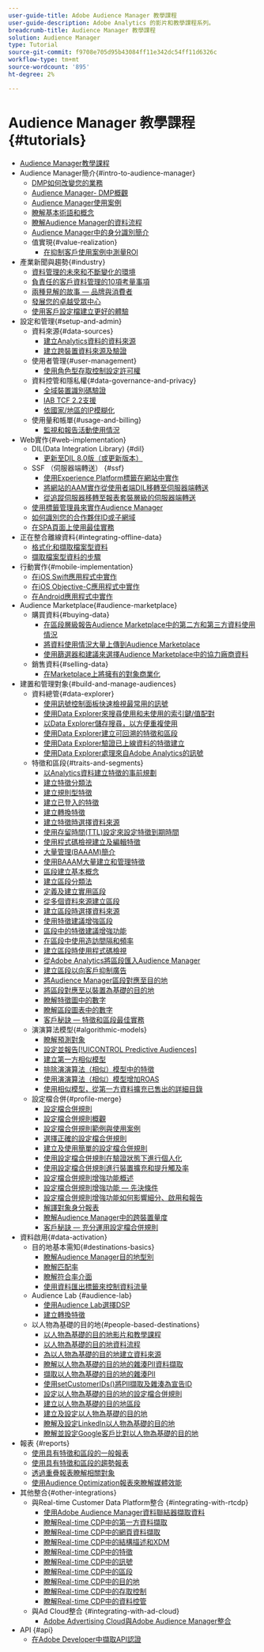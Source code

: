 ```yaml
---
user-guide-title: Adobe Audience Manager 教學課程
user-guide-description: Adobe Analytics 的影片和教學課程系列。
breadcrumb-title: Audience Manager 教學課程
solution: Audience Manager
type: Tutorial
source-git-commit: f9708e705d95b43084ff11e342dc54ff11d6326c
workflow-type: tm+mt
source-wordcount: '895'
ht-degree: 2%

---
```



# Audience Manager 教學課程 {#tutorials}

+ [Audience Manager教學課程](overview.md)
+ Audience Manager簡介{#intro-to-audience-manager}
   + [DMP如何改變您的業務](intro-to-audience-manager/how-a-dmp-can-change-your-business.md)
   + [Audience Manager- DMP概觀](intro-to-audience-manager/audience-manager-overview-of-a-dmp.md)
   + [Audience Manager使用案例](intro-to-audience-manager/audience-manager-use-cases.md)
   + [瞭解基本術語和概念](intro-to-audience-manager/understanding-basic-terms-and-concepts-in-audience-manager.md)
   + [瞭解Audience Manager的資料流程](intro-to-audience-manager/understanding-the-data-flow-in-audience-manager.md)
   + [Audience Manager中的身分識別簡介](intro-to-audience-manager/introduction-to-identity-in-audience-manager.md)
   + 值實現{#value-realization}
      + [在抑制客戶使用案例中測量ROI](intro-to-audience-manager/value-realization/measuring-roi-in-a-customer-suppression-use-case.md)
+ 產業新聞與趨勢{#industry}
   + [資料管理的未來和不斷變化的環境](https://experienceleague.adobe.com/docs/platform-learn/tutorials/industry/the-future-of-data-management-and-the-changing-environment.html)
   + [負責任的客戶資料管理的10項考量事項](https://experienceleague.adobe.com/docs/platform-learn/tutorials/privacy/ten-considerations-for-responsible-customer-data-management.html)
   + [兩種見解的故事 — 品牌與消費者](https://experienceleague.adobe.com/docs/platform-learn/tutorials/industry/brands-vs-consumers.html)
   + [發展您的卓越受眾中心](https://experienceleague.adobe.com/docs/platform-learn/tutorials/industry/evolving-your-audience-center-of-excellence.html)
   + [使用客戶設定檔建立更好的體驗](https://experienceleague.adobe.com/docs/platform-learn/tutorials/industry/building-better-experiences-with-customer-profiles.html)
+ 設定和管理{#setup-and-admin}
   + 資料來源{#data-sources}
      + [建立Analytics資料的資料來源](setup-and-admin/data-sources/create-a-data-source-for-analytics-data.md)
      + [建立跨裝置資料來源及驗證](setup-and-admin/data-sources/creating-a-cross-device-data-source-and-authenticating.md)
   + 使用者管理{#user-management}
      + [使用角色型存取控制設定許可權](setup-and-admin/user-management/setting-permissions-with-role-based-access-control.md)
   + 資料控管和隱私權{#data-governance-and-privacy}
      + [全域裝置識別碼驗證](setup-and-admin/data-governance-and-privacy/global-device-id-validation.md)
      + [IAB TCF 2.2支援](setup-and-admin/data-governance-and-privacy/iab-tcf-support.md)
      + [依國家/地區的IP模糊化](setup-and-admin/data-governance-and-privacy/ip-obfuscation-by-country.md)
   + 使用量和帳單{#usage-and-billing}
      + [監視和報告活動使用情況](setup-and-admin/usage-and-billing/monitoring-and-reporting-on-activity-usage.md)
+ Web實作{#web-implementation}
   + DIL(Data Integration Library) {#dil}
      + [更新至DIL 8.0版（或更新版本）](web-implementation/dil/updating-to-dil-version-8-0-or-greater.md)
   + SSF （伺服器端轉送） {#ssf}
      + [使用Experience Platform標籤在網站中實作](https://experienceleague.adobe.com/docs/launch-learn/implementing-in-websites-with-launch/index.html?lang=en)
      + [將網站的AAM實作從使用者端DIL移轉至伺服器端轉送](web-implementation/ssf/migrating-your-site-implementation-from-client-side-dil-to-server-side-forwarding.md)
      + [從追蹤伺服器移轉至報表套裝層級的伺服器端轉送](web-implementation/ssf/migrating-from-tracking-server-to-report-suite-level-server-side-forwarding.md)
   + [使用標籤管理員來實作Audience Manager](web-implementation/using-tag-managers-to-implement-audience-manager.md)
   + [如何識別您的合作夥伴ID或子網域](web-implementation/how-to-identify-your-partner-id-or-subdomain.md)
   + [在SPA頁面上使用最佳實務](web-implementation/using-best-practices-on-spa-pages-when-sending-data-to-aam.md)
+ 正在整合離線資料{#integrating-offline-data}
   + [格式化和擷取檔案型資料](integrating-offline-data/formatting-and-ingesting-file-based-data.md)
   + [擷取檔案型資料的步驟](integrating-offline-data/steps-for-ingesting-file-based-data.md)
+ 行動實作{#mobile-implementation}
   + [在iOS Swift應用程式中實作](https://experienceleague.adobe.com/docs/launch-learn/implementing-in-mobile-ios-swift-apps-with-launch/index.html?lang=en)
   + [在iOS Objective-C應用程式中實作](https://experienceleague.adobe.com/docs/launch-learn/implementing-in-mobile-ios-objective-c-apps-with-launch/index.html?lang=en)
   + [在Android應用程式中實作](https://experienceleague.adobe.com/docs/launch-learn/implementing-in-mobile-android-apps-with-launch/index.html?lang=en)
+ Audience Marketplace{#audience-marketplace}
   + 購買資料{#buying-data}
      + [在區段層級報告Audience Marketplace中的第二方和第三方資料使用情況](audience-marketplace/buying-data/reporting-2nd-and-3rd-party-data-usage-in-the-audience-marketplace-at-the-segment-level.md)
      + [將資料使用情況大量上傳到Audience Marketplace](audience-marketplace/buying-data/bulk-uploading-data-usage-into-the-audience-marketplace.md)
      + [使用篩選器和建議來選擇Audience Marketplace中的協力廠商資料](audience-marketplace/buying-data/using-filters-and-recommendations-to-choose-3rd-party-data-in-audience-marketplace.md)
   + 銷售資料{#selling-data}
      + [在Marketplace上將擁有的對象商業化](audience-marketplace/selling-data/commercialize-owned-audiences-on-marketplace.md)
+ 建置和管理對象{#build-and-manage-audiences}
   + 資料總管{#data-explorer}
      + [使用訊號控制面板快速檢視最常用的訊號](build-and-manage-audiences/data-explorer/using-the-signals-dashboard-to-quickly-view-top-available-signals.md)
      + [使用Data Explorer來搜尋使用和未使用的索引鍵/值配對](build-and-manage-audiences/data-explorer/using-data-explorer-to-search-for-used-and-unused-key-value-pairs.md)
      + [以Data Explorer儲存搜尋，以方便重複使用](build-and-manage-audiences/data-explorer/saving-searches-in-data-explorer-for-convenience-in-re-use.md)
      + [使用Data Explorer建立可回溯的特徵和區段](build-and-manage-audiences/data-explorer/using-data-explorer-to-create-retroactive-traits-and-segments.md)
      + [使用Data Explorer驗證已上線資料的特徵建立](build-and-manage-audiences/data-explorer/using-data-explorer-to-validate-trait-creation-for-your-onboarded-data.md)
      + [使用Data Explorer處理來自Adobe Analytics的訊號](build-and-manage-audiences/data-explorer/using-data-explorer-to-work-with-signals-coming-from-adobe-analytics.md)
   + 特徵和區段{#traits-and-segments}
      + [以Analytics資料建立特徵的事前規劃](build-and-manage-audiences/traits-and-segments/planning-trait-creation-from-analytics-data.md)
      + [建立特徵分類法](build-and-manage-audiences/traits-and-segments/creating-a-trait-taxonomy.md)
      + [建立規則型特徵](build-and-manage-audiences/traits-and-segments/creating-rule-based-traits.md)
      + [建立已登入的特徵](build-and-manage-audiences/traits-and-segments/creating-onboarded-traits.md)
      + [建立轉換特徵](build-and-manage-audiences/traits-and-segments/creating-conversion-traits.md)
      + [建立特徵時選擇資料來源](build-and-manage-audiences/traits-and-segments/choosing-a-data-source-when-creating-traits.md)
      + [使用存留時間(TTL)設定來設定特徵到期時間](build-and-manage-audiences/traits-and-segments/configuring-trait-expiration-with-the-time-to-live-ttl-setting.md)
      + [使用程式碼檢視建立及編輯特徵](build-and-manage-audiences/traits-and-segments/using-code-view-to-create-and-edit-traits.md)
      + [大量管理(BAAAM)簡介](build-and-manage-audiences/traits-and-segments/introduction-to-bulk-management-baaam.md)
      + [使用BAAAM大量建立和管理特徵](build-and-manage-audiences/traits-and-segments/creating-and-managing-traits-in-bulk-with-baaam.md)
      + [區段建立基本概念](build-and-manage-audiences/traits-and-segments/the-basics-of-creating-segments.md)
      + [建立區段分類法](build-and-manage-audiences/traits-and-segments/creating-a-segment-taxonomy.md)
      + [定義及建立實用區段](build-and-manage-audiences/traits-and-segments/practical-segment-definition-and-creation.md)
      + [從多個資料來源建立區段](build-and-manage-audiences/traits-and-segments/creating-segments-from-multiple-data-sources.md)
      + [建立區段時選擇資料來源](build-and-manage-audiences/traits-and-segments/choosing-a-data-source-when-creating-a-segment.md)
      + [使用特徵建議增強區段](build-and-manage-audiences/traits-and-segments/enhancing-your-segments-with-trait-recommendations.md)
      + [區段中的特徵建議增強功能](build-and-manage-audiences/traits-and-segments/trait-recommendation-enhancements-in-the-segment-builder.md)
      + [在區段中使用造訪間隔和頻率](build-and-manage-audiences/traits-and-segments/using-recency-and-frequency-in-segments.md)
      + [建立區段時使用程式碼檢視](build-and-manage-audiences/traits-and-segments/using-code-view-when-building-segments.md)
      + [從Adobe Analytics將區段匯入Audience Manager](build-and-manage-audiences/traits-and-segments/import-aa-segments-into-aam.md)
      + [建立區段以向客戶抑制廣告](build-and-manage-audiences/traits-and-segments/building-a-segment-to-suppress-ads-to-customers.md)
      + [將Audience Manager區段對應至目的地](build-and-manage-audiences/traits-and-segments/mapping-audience-manager-segments-to-destinations.md)
      + [將區段對應至以裝置為基礎的目的地](build-and-manage-audiences/traits-and-segments/mapping-segments-to-a-device-based-destination.md)
      + [瞭解特徵圖中的數字](build-and-manage-audiences/traits-and-segments/understanding-numbers-in-the-trait-graph.md)
      + [瞭解區段圖表中的數字](build-and-manage-audiences/traits-and-segments/understanding-numbers-in-the-segment-graph.md)
      + [客戶秘訣 — 特徵和區段最佳實務](build-and-manage-audiences/traits-and-segments/customer-tips-traits-and-segments-best-practices.md)
   + 演演算法模型{#algorithmic-models}
      + [瞭解預測對象](build-and-manage-audiences/algorithmic-models/understanding-predictive-audiences.md)
      + [設定並報告[!UICONTROL Predictive Audiences]](build-and-manage-audiences/algorithmic-models/configure-and-report-on-predictive-audiences.md)
      + [建立第一方相似模型](build-and-manage-audiences/algorithmic-models/creating-a-first-party-look-alike-model.md)
      + [排除演演算法（相似）模型中的特徵](build-and-manage-audiences/algorithmic-models/excluding-traits-in-algorithmic-look-alike-models.md)
      + [使用演演算法（相似）模型增加ROAS](build-and-manage-audiences/algorithmic-models/increase-roas-by-using-algorithmic-look-alike-models.md)
      + [使用相似模型，從第一方資料擴充已售出的詳細目錄](build-and-manage-audiences/algorithmic-models/using-look-alike-models-to-extend-sold-out-inventory-from-your-1st-party-data.md)
   + 設定檔合併{#profile-merge}
      + [設定檔合併規則](build-and-manage-audiences/profile-merge/profile-merge.md)
      + [設定檔合併規則概觀](build-and-manage-audiences/profile-merge/overview-of-profile-merge-rules.md)
      + [設定檔合併規則範例與使用案例](build-and-manage-audiences/profile-merge/profile-merge-rule-examples-and-use-cases.md)
      + [選擇正確的設定檔合併規則](build-and-manage-audiences/profile-merge/choosing-the-right-profile-merge-rule.md)
      + [建立及使用簡單的設定檔合併規則](build-and-manage-audiences/profile-merge/creating-and-using-simple-profile-merge-rules.md)
      + [使用設定檔合併規則在驗證狀態下進行個人化](build-and-manage-audiences/profile-merge/using-profile-merge-rules-to-personalize-in-an-authenticated-state.md)
      + [使用設定檔合併規則進行裝置擴充和提升觸及率](build-and-manage-audiences/profile-merge/using-profile-merge-rules-for-device-extension-and-increased-reach.md)
      + [設定檔合併規則增強功能概述](build-and-manage-audiences/profile-merge/overview-of-profile-merge-rule-enhancements.md)
      + [設定檔合併規則增強功能 — 先決條件](build-and-manage-audiences/profile-merge/profile-merge-rule-enhancements-pre-requisites.md)
      + [設定檔合併規則增強功能如何影響細分、啟用和報告](build-and-manage-audiences/profile-merge/how-profile-merge-rule-enhancements-impact-segmentation-activation-and-reporting.md)
      + [解譯對象身分報表](build-and-manage-audiences/profile-merge/interpret-audience-identity-reporting.md)
      + [瞭解Audience Manager中的跨裝置量度](build-and-manage-audiences/profile-merge/understanding-cross-device-metrics-in-audience-manager.md)
      + [客戶秘訣 — 充分運用設定檔合併規則](build-and-manage-audiences/profile-merge/customer-tips-getting-the-most-out-of-profile-merge-rules.md)
+ 資料啟用{#data-activation}
   + 目的地基本需知{#destinations-basics}
      + [瞭解Audience Manager目的地型別](data-activation/destinations-basics/understanding-audience-manager-destination-types.md)
      + [瞭解匹配率](data-activation/destinations-basics/understanding-match-rates.md)
      + [瞭解符合率介面](data-activation/destinations-basics/understanding-the-match-rate-interface-in-audience-manager.md)
      + [使用資料匯出標籤來控制資料流量](data-activation/destinations-basics/using-data-export-labels-to-control-data-flow.md)
   + Audience Lab {#audience-lab}
      + [使用Audience Lab選擇DSP](data-activation/audience-lab/using-audience-lab-to-choose-a-dsp.md)
      + [建立轉換特徵](https://experienceleague.adobe.com/docs/audience-manager-learn/tutorials/build-and-manage-audiences/traits-and-segments/creating-conversion-traits.html)
   + 以人物為基礎的目的地{#people-based-destinations}
      + [以人物為基礎的目的地影片和教學課程](data-activation/people-based-destinations/pbd.md)
      + [以人物為基礎的目的地資料流程](data-activation/people-based-destinations/people-based-destinations-data-flow.md)
      + [為以人物為基礎的目的地建立資料來源](data-activation/people-based-destinations/creating-a-data-source-for-people-based-destinations.md)
      + [瞭解以人物為基礎的目的地的雜湊PII資料擷取](data-activation/people-based-destinations/understanding-hashed-pii-data-ingestion-for-people-based-destinations.md)
      + [擷取以人物為基礎的目的地的雜湊PII](data-activation/people-based-destinations/ingesting-hashed-pii-for-people-based-destinations.md)
      + [使用setCustomerIDs()將PII擷取及雜湊為宣告ID](data-activation/people-based-destinations/using-setcustomerids-to-ingest-and-hash-pii-as-a-declared-id.md)
      + [設定以人物為基礎的目的地的設定檔合併規則](data-activation/people-based-destinations/configuring-profile-merge-rules-for-people-based-destinations.md)
      + [建立以人物為基礎的目的地區段](data-activation/people-based-destinations/creating-segments-for-people-based-destinations.md)
      + [建立及設定以人物為基礎的目的地](data-activation/people-based-destinations/create-and-configure-people-based-destinations.md)
      + [瞭解及設定LinkedIn以人物為基礎的目的地](data-activation/people-based-destinations/understanding-and-configuring-the-linkedin-pbd.md)
      + [瞭解並設定Google客戶比對以人物為基礎的目的地](data-activation/people-based-destinations/understanding-and-configuring-the-google-customer-match-pbd.md)
+ 報表 {#reports}
   + [使用具有特徵和區段的一般報表](reports/using-general-reports-with-traits-and-segments.md)
   + [使用具有特徵和區段的趨勢報表](reports/using-trended-reports-with-traits-and-segments.md)
   + [透過重疊報表瞭解相關對象](reports/understand-related-audiences-with-overlap-reports.md)
   + [使用Audience Optimization報表來瞭解媒體效能](reports/using-audience-optimization-reports-to-understand-media-performance.md)
+ 其他整合{#other-integrations}
   + 與Real-time Customer Data Platform整合 {#integrating-with-rtcdp}
      + [使用Adobe Audience Manager資料聯結器擷取資料](https://experienceleague.adobe.com/docs/platform-learn/tutorials/sources/ingest-data-from-aam.html?lang=en#sources)
      + [瞭解Real-time CDP中的第一方資料擷取](other-integrations/integrating-with-rtcdp/rtcdp-1pd-ingestion-for-aam-users.md)
      + [瞭解Real-time CDP中的網頁資料擷取](other-integrations/integrating-with-rtcdp/rtcdp-web-ingestion-for-aam-users.md)
      + [瞭解Real-time CDP中的結構描述和XDM](other-integrations/integrating-with-rtcdp/rtcdp-schemas-xdm-for-aam-users.md)
      + [瞭解Real-time CDP中的特徵](other-integrations/integrating-with-rtcdp/rtcdp-traits-for-aam-users.md)
      + [瞭解Real-time CDP中的訊號](other-integrations/integrating-with-rtcdp/rtcdp-signals-for-aam-users.md)
      + [瞭解Real-time CDP中的區段](other-integrations/integrating-with-rtcdp/rtcdp-segments-for-aam-users.md)
      + [瞭解Real-time CDP中的目的地](other-integrations/integrating-with-rtcdp/rtcdp-destinations-for-aam-users.md)
      + [瞭解Real-time CDP中的存取控制](other-integrations/integrating-with-rtcdp/rtcdp-access-control-for-aam-users.md)
      + [瞭解Real-time CDP中的資料控管](other-integrations/integrating-with-rtcdp/rtcdp-data-gov-for-aam-users.md)
   + 與Ad Cloud整合 {#integrating-with-ad-cloud}
      + [Adobe Advertising Cloud與Adobe Audience Manager整合](other-integrations/integrating-with-ad-cloud/advertising-cloud-and-audience-manager-integration.md)
+ API {#api}
   + [在Adobe Developer中擷取API認證](api/retrieve-api-credentials-in-adobe-io.md)
